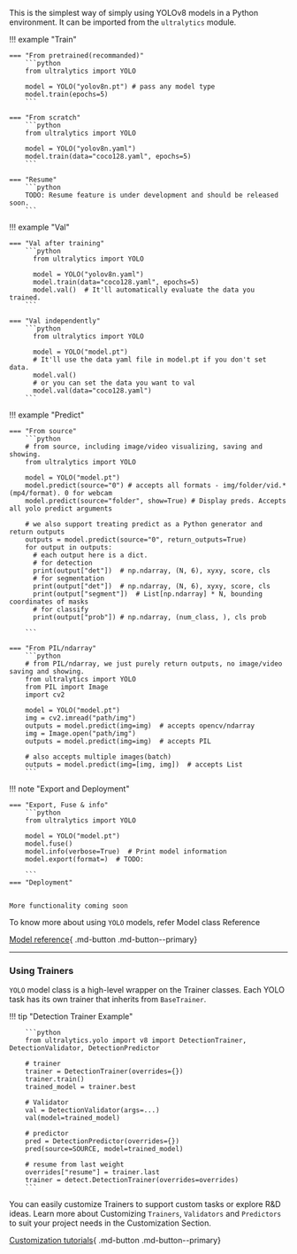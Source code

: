 This is the simplest way of simply using YOLOv8 models in a Python environment. It can be imported from
the `ultralytics` module.

!!! example "Train"

    === "From pretrained(recommanded)"
        ```python
        from ultralytics import YOLO

        model = YOLO("yolov8n.pt") # pass any model type
        model.train(epochs=5)
        ```

    === "From scratch"
        ```python
        from ultralytics import YOLO

        model = YOLO("yolov8n.yaml")
        model.train(data="coco128.yaml", epochs=5)
        ```

    === "Resume"
        ```python
        TODO: Resume feature is under development and should be released soon.
        ```

!!! example "Val"

    === "Val after training"
        ```python
          from ultralytics import YOLO

          model = YOLO("yolov8n.yaml")
          model.train(data="coco128.yaml", epochs=5)
          model.val()  # It'll automatically evaluate the data you trained.
        ```

    === "Val independently"
        ```python
          from ultralytics import YOLO

          model = YOLO("model.pt")
          # It'll use the data yaml file in model.pt if you don't set data.
          model.val()
          # or you can set the data you want to val
          model.val(data="coco128.yaml")
        ```

!!! example "Predict"

    === "From source"
        ```python
        # from source, including image/video visualizing, saving and showing.
        from ultralytics import YOLO

        model = YOLO("model.pt")
        model.predict(source="0") # accepts all formats - img/folder/vid.*(mp4/format). 0 for webcam
        model.predict(source="folder", show=True) # Display preds. Accepts all yolo predict arguments

        # we also support treating predict as a Python generator and return outputs
        outputs = model.predict(source="0", return_outputs=True)
        for output in outputs:
          # each output here is a dict.
          # for detection
          print(output["det"])  # np.ndarray, (N, 6), xyxy, score, cls
          # for segmentation
          print(output["det"])  # np.ndarray, (N, 6), xyxy, score, cls
          print(output["segment"])  # List[np.ndarray] * N, bounding coordinates of masks
          # for classify
          print(output["prob"]) # np.ndarray, (num_class, ), cls prob

        ```

    === "From PIL/ndarray"
        ```python
        # from PIL/ndarray, we just purely return outputs, no image/video saving and showing.
        from ultralytics import YOLO
        from PIL import Image
        import cv2

        model = YOLO("model.pt")
        img = cv2.imread("path/img")
        outputs = model.predict(img=img)  # accepts opencv/ndarray
        img = Image.open("path/img")
        outputs = model.predict(img=img)  # accepts PIL

        # also accepts multiple images(batch)
        outputs = model.predict(img=[img, img])  # accepts List
        ```

!!! note "Export and Deployment"

    === "Export, Fuse & info" 
        ```python
        from ultralytics import YOLO

        model = YOLO("model.pt")
        model.fuse()  
        model.info(verbose=True)  # Print model information
        model.export(format=)  # TODO: 

        ```
    === "Deployment"


    More functionality coming soon

To know more about using `YOLO` models, refer Model class Reference

[Model reference](reference/model.md){ .md-button .md-button--primary}

---

### Using Trainers

`YOLO` model class is a high-level wrapper on the Trainer classes. Each YOLO task has its own trainer that inherits
from `BaseTrainer`.

!!! tip "Detection Trainer Example"

        ```python
        from ultralytics.yolo import v8 import DetectionTrainer, DetectionValidator, DetectionPredictor

        # trainer
        trainer = DetectionTrainer(overrides={})
        trainer.train()
        trained_model = trainer.best

        # Validator
        val = DetectionValidator(args=...)
        val(model=trained_model)

        # predictor
        pred = DetectionPredictor(overrides={})
        pred(source=SOURCE, model=trained_model)

        # resume from last weight
        overrides["resume"] = trainer.last
        trainer = detect.DetectionTrainer(overrides=overrides)
        ```

You can easily customize Trainers to support custom tasks or explore R&D ideas.
Learn more about Customizing `Trainers`, `Validators` and `Predictors` to suit your project needs in the Customization
Section.

[Customization tutorials](engine.md){ .md-button .md-button--primary}
